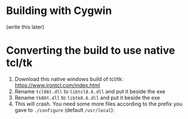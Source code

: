 # Building with Cygwin
(write this later)
# Converting the build to use native tcl/tk
1. Download this native windows build of tcl/tk: https://www.irontcl.com/index.html
2. Rename `tcl86t.dll` to `libtcl8.6.dll` and put it beside the exe
3. Rename `tk86t.dll` to `libtk8.6.dll` and put it beside the exe
4. This will crash. You need some more files according to the prefix you gave to `./configure` (default `/usr/local`): 